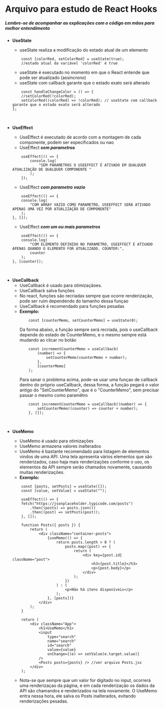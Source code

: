 # Arquivo para estudo de React Hooks

##### _Lembre-se de acompanhar as explicações com o código em mãos para melhor entendimento_

-   **UseState**

    -   useState realiza a modificação do estado atual de um elemento

    ```
        const [colorRed, setColorRed] = useState(true);
        //estado atual da variável 'colorRed' é true
    ```

    -   useState é executado no momento em que o React entende que pode ser atualizado (assíncrono)
    -   useState com callback garante que o estado exato será alterado

    ```
        const handleChangeColor = () => {
        //setColorRed(!colorRed);
        setColorRed((colorRed) => !colorRed); // useState com callback garante que o estado exato será alterado
    };
    ```

</br>

-   **UseEffect**

    -   UseEffect é executado de acordo com a montagem de cada componente, podem ser especificados ou nao
    -   UseEffect **_sem parametros_**

    ```
        useEffect(() => {
            console.log(
                "SEM PARAMETROS O USEEFFECT É ATIVADO EM QUALQUER ATUALIZAÇÃO DE QUALQUER COMPONENTE "
            );
        });
    ```

    -   UseEffect **_com parametro vazio_**

    ```
        useEffect(() => {
        console.log(
            "COM ARRAY VAZIO COMO PARAMETRO, USEEFFECT SERÁ ATIVADO APENAS UMA VEZ POR ATUALIZAÇÃO DE COMPONENTE"
        );
    }, []);
    ```

    -   UseEffect **_com um ou mais parametros_**

    ```
        useEffect(() => {
        console.log(
            "COM ELEMENTO DEFINIDO NO PARAMETRO, USEEFFECT É ATIVADO APENAS QUANDO O ELEMENTO FOR ATUALIZADO. COUNTER:",
            counter
        );
    }, [counter]);
    ```

</br>

-   **UseCallback**
    -   UseCallback é usado para otimizaçãoes.
    -   UseCallback salva funções
    -   No react, funções são recriadas sempre que ocorre renderização, pode ser ruim dependendo do tamanho dessa funçao
    -   UseCallback é recomendado para funções pesadas
    -   **Exemplo:**
        ```
            const [counterMemo, setCounterMemo] = useState(0);
        ```
        Da forma abaixo, a função sempre será recriada, pois o useCallback depende do estado de CounterMemo, e o mesmo sempre está mudando ao clicar no botão
        ```
            const incrementCounterMemo = useCallback(
                (number) => {
                    setCounterMemo(counterMemo + number);
                },
                [counterMemo]
            );
        ```
        Para sanar o problema acima, pode-se usar uma funçao de callback dentro do próprio useCallback, dessa forma, a função pegará o valor antigo do "SetCounterMemo", que é o "CounterMemo", sem precisar passar o mesmo como paramêtro
        ```
            const incrementCounterMemo = useCallback((number) => {
                setCounterMemo((counter) => counter + number);
            }, []);
        ```

</br>

-   **UseMemo**

    -   UseMemo é usado para otimizações
    -   UseMemo armazena valores inalterados
    -   UseMemo é bastante recomendado para listagem de elementos vindos de uma API. Uma tela apresenta vários elementos que são renderizados, caso haja mais renderizações conforme o uso, os elementos da API sempre serão chamados novamente, causando muitas renderizações.
    -   **Exemplo:**

    ```
        const [posts, setPosts] = useState([]);
        const [value, setValue] = useState("");

        useEffect(() => {
        fetch("https://jsonplaceholder.typicode.com/posts")
            .then((posts) => posts.json())
            .then((post) => setPosts(post));
        }, []);

        function Posts({ posts }) {
            return (
                <div className="container-posts">
                    {useMemo(() => {
                        return posts.length > 0 ? (
                            posts.map((post) => {
                                return (
                                    <div key={post.id} className="post">
                                        <h3>{post.title}</h3>
                                        <p>{post.body}</p>
                                    </div>
                                );
                            })
                        ) : (
                            <p>Não há itens disponíveis</p>
                        );
                    }, [posts])}
                </div>
            );
        }

        return (
            <div className="App">
                <h1>UseMemo</h1>
                <input
                    type="search"
                    name="search"
                    id="search"
                    value={value}
                    onChange={(e) => setValue(e.target.value)}
                />
                <Posts posts={posts} /> //ver arquivo Posts.jsx
            </div>
        );
    ```

    -   Nota-se que sempre que um valor for digitado no input, ocorrerá uma renderizaçao da página, e em cada renderização os dados da API são chamandos e renderizados na tela novamente. O UseMemo entra nessa hora, ele salva os Posts inalterados, evitando renderizações pesadas.
